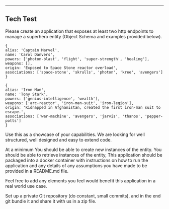 -----------------------------------------------------------------------
Tech Test
-----------------------------------------------------------------------

Please create an application that exposes at least two http endpoints to manage a superhero entity (Object Schema and examples provided below).

```
{
alias: 'Captain Marvel',
name: 'Carol Danvers',
powers: ['photon-blast', 'flight', 'super-strength', 'healing'],
weapons: [],
origin: 'Exposed to Space Stone reactor overload',
associations: ['space-stone', 'skrulls', 'photon', 'kree', 'avengers']
}

{
alias: 'Iron Man',
name: 'Tony Stark',
powers: ['genius-intelligence', 'wealth'],
weapons: ['arc-reactor', 'iron-man-suit', 'iron-legion'],
origin: 'Kidnapped in Afghanistan, created the first iron-man suit to escape.',
associations: ['war-machine', 'avengers', 'jarvis', 'thanos', 'pepper-potts']
}
```

Use this as a showcase of your capabilities. We are looking for well structured, well designed and easy to extend code.

At a minimum
You should be able to create new instances of the entity.
You should be able to retrieve instances of the entity,
This application should be packaged into a docker container with instructions on how to run the application and any details of any assumptions you have made to be provided in a README.md file.

Feel free to add any elements you feel would benefit this application in a real world use case.

Set up a private Git repository (do constant, small commits), and in the end git bundle
it and share it with us in a zip file.
